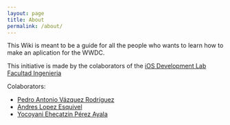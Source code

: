 ```yaml
---
layout: page
title: About
permalink: /about/
---
```

This Wiki is meant to be a guide for all the people who wants to learn how to make an aplication for the WWDC.

This initiative is made by the colaborators of the [iOS Development Lab Facultad Ingenieria](http://ioslab.ingenieria.unam.mx)

Colaborators:

- [Pedro Antonio Vázquez Rodríguez](https://github.com/pedrovazquezax)
- [Andres Lopez Esquivel](https://github.com/AndresLopezEsquivel)
- [Yocoyani Ehecatzin Pérez Ayala](https://github.com/Yocoyani1)





